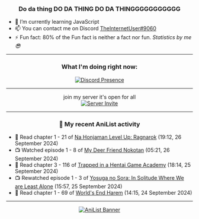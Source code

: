 <div align="center">

### Do da thing DO DA THING DO DA THINGGGGGGGGGGG
</div>

- 🌱 I’m currently learning JavaScript
- 📫 You can contact me on Discord [TheInternetUser#9060](https://discord.com/users/534117072796385300)
- ⚡ Fun fact: 80% of the Fun fact is neither a fact nor fun. _Statistics by me 😎_
<hr>

<div align="center">

### What I'm doing right now:
[![Discord Presence](https://lanyard.cnrad.dev/api/534117072796385300)](https://discord.com/users/534117072796385300)
<hr>

join my server it's open for all <br>
[![Server Invite](https://invidget.switchblade.xyz/bfYgVHxrSs)](https://discord.gg/bfYgVHxrSs)

<hr>
  
### 🌸 My recent AniList activity

</div>

<!-- ANILIST_ACTIVITY:start -->

-   📖 Read chapter 1 - 21 of [Na Honjaman Level Up: Ragnarok](https://anilist.co/manga/179445) (19:12, 26 September 2024)
-   📺 Watched episode 1 - 8 of [My Deer Friend Nokotan](https://anilist.co/anime/175977) (05:21, 26 September 2024)
-   📖 Read chapter 3 - 116 of [Trapped in a Hentai Game Academy](https://anilist.co/manga/151601) (18:14, 25 September 2024)
-   📺 Rewatched episode 1 - 3 of [Yosuga no Sora: In Solitude Where We are Least Alone](https://anilist.co/anime/8861) (15:57, 25 September 2024)
-   📖 Read chapter 1 - 69 of [World's End Harem](https://anilist.co/manga/87260) (14:15, 24 September 2024)

<!-- ANILIST_ACTIVITY:end -->
<hr>

<div align="center">

[![AniList Banner](https://img.anili.st/User/929966)](https://anilist.co/user/TheInternetUser)

<!-- ![Profile views](https://gpvc.arturio.dev/TheInternetUse7) Since 2023-01-09 -->
<br>


</div>
